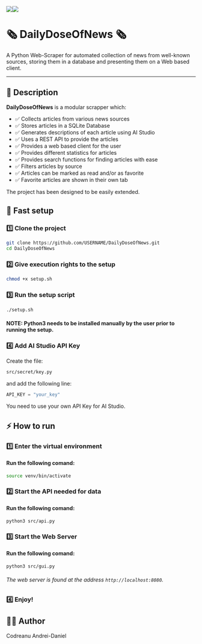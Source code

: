 <img src="https://img.shields.io/badge/Google%20Gemini-8E75B2?style=for-the-badge&logo=googlegemini&logoColor=white"/><img src="https://img.shields.io/badge/Python-FFD43B?style=for-the-badge&logo=python&logoColor=blue"/>

# 🗞️ DailyDoseOfNews 🗞️

A Python Web-Scraper for automated collection of news from well-known sources, storing them in a database and presenting them on a Web based client.

---

## 📜 Description

**DailyDoseOfNews** is a modular scrapper which:

- ✅ Collects articles from various news sources
- ✅ Stores articles in a SQLite Database
- ✅ Generates descriptions of each article using AI Studio
- ✅ Uses a REST API to provide the articles
- ✅ Provides a web based client for the user
- ✅ Provides different statistics for articles
- ✅ Provides search functions for finding articles with ease
- ✅ Filters articles by source
- ✅ Articles can be marked as read and/or as favorite
- ✅ Favorite articles are shown in their own tab

The project has been designed to be easily extended.

## 🏁 Fast setup
### 1️⃣ Clone the project

```bash
git clone https://github.com/USERNAME/DailyDoseOfNews.git
cd DailyDoseOfNews
```

### 2️⃣ Give execution rights to the setup
```bash
chmod +x setup.sh
```

### 3️⃣ Run the setup script
```bash
./setup.sh
```
#### NOTE: Python3 needs to be installed manually by the user prior to running the setup.

### 4️⃣ Add AI Studio API Key
Create the file:
```bash
src/secret/key.py
```
and add the following line:
```python
API_KEY = "your_key"
```
You need to use your own API Key for AI Studio.

## ⚡️ How to run
### 1️⃣ Enter the virtual environment
#### Run the following comand:
```bash
source venv/bin/activate
```

### 2️⃣ Start the API needed for data 
#### Run the following comand:
```bash
python3 src/api.py
```

### 3️⃣ Start the Web Server
#### Run the following comand:
```bash
python3 src/gui.py
```
###### The web server is found at the address `http://localhost:8080`.

### 4️⃣ Enjoy!

## 👨‍💻 Author
Codreanu Andrei-Daniel